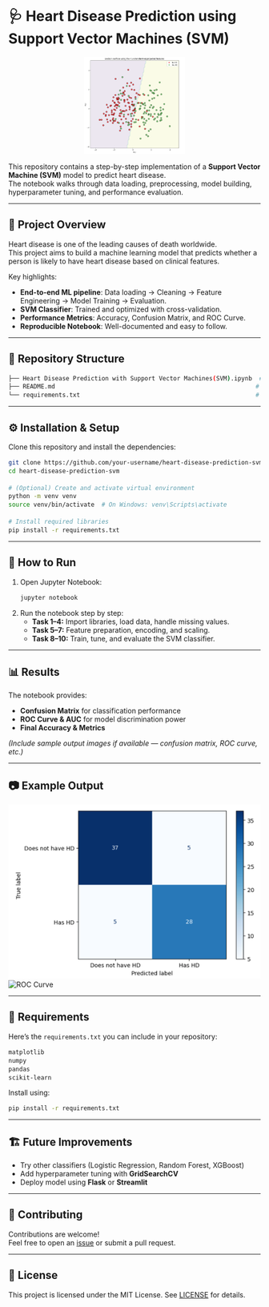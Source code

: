 # 🩺 Heart Disease Prediction using Support Vector Machines (SVM)

<p align="center">
  <img src="Images/svm.png" alt="SVM Decision Boundary" width="40%">
</p>

This repository contains a step-by-step implementation of a **Support Vector Machine (SVM)** model to predict heart disease.  
The notebook walks through data loading, preprocessing, model building, hyperparameter tuning, and performance evaluation.

---

## 📌 Project Overview

Heart disease is one of the leading causes of death worldwide.  
This project aims to build a machine learning model that predicts whether a person is likely to have heart disease based on clinical features.

Key highlights:
- **End-to-end ML pipeline**: Data loading → Cleaning → Feature Engineering → Model Training → Evaluation.
- **SVM Classifier**: Trained and optimized with cross-validation.
- **Performance Metrics**: Accuracy, Confusion Matrix, and ROC Curve.
- **Reproducible Notebook**: Well-documented and easy to follow.

---

## 📂 Repository Structure

```bash
├── Heart Disease Prediction with Support Vector Machines(SVM).ipynb  # Main Jupyter Notebook
├── README.md                                                        # Project documentation
└── requirements.txt                                                 # Python dependencies
```

---

## ⚙️ Installation & Setup

Clone this repository and install the dependencies:

```bash
git clone https://github.com/your-username/heart-disease-prediction-svm.git
cd heart-disease-prediction-svm

# (Optional) Create and activate virtual environment
python -m venv venv
source venv/bin/activate  # On Windows: venv\Scripts\activate

# Install required libraries
pip install -r requirements.txt
```

---

## 🧠 How to Run

1. Open Jupyter Notebook:
   ```bash
   jupyter notebook
   ```
2. Run the notebook step by step:
   - **Task 1–4:** Import libraries, load data, handle missing values.
   - **Task 5–7:** Feature preparation, encoding, and scaling.
   - **Task 8–10:** Train, tune, and evaluate the SVM classifier.

---

## 📊 Results

The notebook provides:
- **Confusion Matrix** for classification performance
- **ROC Curve & AUC** for model discrimination power
- **Final Accuracy & Metrics**

*(Include sample output images if available — confusion matrix, ROC curve, etc.)*

---

## 📷 Example Output

![Confusion Matrix](Images/confusion_matrix_1.png)  
![ROC Curve](docs/roc_curve.png)

---

## 📌 Requirements

Here’s the `requirements.txt` you can include in your repository:

```txt
matplotlib
numpy
pandas
scikit-learn
```

Install using:

```bash
pip install -r requirements.txt
```

---

## 🏗️ Future Improvements

- Try other classifiers (Logistic Regression, Random Forest, XGBoost)
- Add hyperparameter tuning with **GridSearchCV**
- Deploy model using **Flask** or **Streamlit**

---

## 🤝 Contributing

Contributions are welcome!  
Feel free to open an [issue](https://github.com/your-username/heart-disease-prediction-svm/issues) or submit a pull request.

---

## 📜 License

This project is licensed under the MIT License. See [LICENSE](LICENSE) for details.

